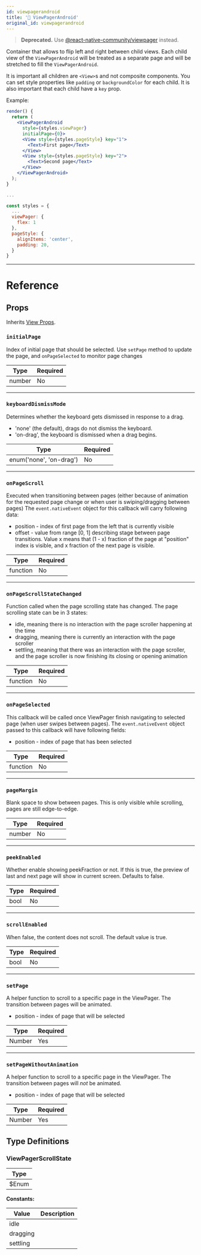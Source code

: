 ```yaml
---
id: viewpagerandroid
title: '🚧 ViewPagerAndroid'
original_id: viewpagerandroid
---
```


> **Deprecated.** Use [@react-native-community/viewpager](https://github.com/react-native-community/react-native-viewpager) instead.

Container that allows to flip left and right between child views. Each child view of the `ViewPagerAndroid` will be treated as a separate page and will be stretched to fill the `ViewPagerAndroid`.

It is important all children are `<View>`s and not composite components. You can set style properties like `padding` or `backgroundColor` for each child. It is also important that each child have a `key` prop.

Example:

```jsx
render() {
  return (
    <ViewPagerAndroid
      style={styles.viewPager}
      initialPage={0}>
      <View style={styles.pageStyle} key="1">
        <Text>First page</Text>
      </View>
      <View style={styles.pageStyle} key="2">
        <Text>Second page</Text>
      </View>
    </ViewPagerAndroid>
  );
}

...

const styles = {
  ...
  viewPager: {
    flex: 1
  },
  pageStyle: {
    alignItems: 'center',
    padding: 20,
  }
}
```

---

# Reference

## Props

Inherits [View Props](view.md#props).

### `initialPage`

Index of initial page that should be selected. Use `setPage` method to update the page, and `onPageSelected` to monitor page changes

| Type   | Required |
| ------ | -------- |
| number | No       |

---

### `keyboardDismissMode`

Determines whether the keyboard gets dismissed in response to a drag.

- 'none' (the default), drags do not dismiss the keyboard.
- 'on-drag', the keyboard is dismissed when a drag begins.

| Type                    | Required |
| ----------------------- | -------- |
| enum('none', 'on-drag') | No       |

---

### `onPageScroll`

Executed when transitioning between pages (either because of animation for the requested page change or when user is swiping/dragging between pages) The `event.nativeEvent` object for this callback will carry following data:

- position - index of first page from the left that is currently visible
- offset - value from range [0, 1] describing stage between page transitions. Value x means that (1 - x) fraction of the page at "position" index is visible, and x fraction of the next page is visible.

| Type     | Required |
| -------- | -------- |
| function | No       |

---

### `onPageScrollStateChanged`

Function called when the page scrolling state has changed. The page scrolling state can be in 3 states:

- idle, meaning there is no interaction with the page scroller happening at the time
- dragging, meaning there is currently an interaction with the page scroller
- settling, meaning that there was an interaction with the page scroller, and the page scroller is now finishing its closing or opening animation

| Type     | Required |
| -------- | -------- |
| function | No       |

---

### `onPageSelected`

This callback will be called once ViewPager finish navigating to selected page (when user swipes between pages). The `event.nativeEvent` object passed to this callback will have following fields:

- position - index of page that has been selected

| Type     | Required |
| -------- | -------- |
| function | No       |

---

### `pageMargin`

Blank space to show between pages. This is only visible while scrolling, pages are still edge-to-edge.

| Type   | Required |
| ------ | -------- |
| number | No       |

---

### `peekEnabled`

Whether enable showing peekFraction or not. If this is true, the preview of last and next page will show in current screen. Defaults to false.

| Type | Required |
| ---- | -------- |
| bool | No       |

---

### `scrollEnabled`

When false, the content does not scroll. The default value is true.

| Type | Required |
| ---- | -------- |
| bool | No       |

---

### `setPage`

A helper function to scroll to a specific page in the ViewPager. The transition between pages will be animated.

- position - index of page that will be selected

| Type   | Required |
| ------ | -------- |
| Number | Yes      |

---

### `setPageWithoutAnimation`

A helper function to scroll to a specific page in the ViewPager. The transition between pages will _not_ be animated.

- position - index of page that will be selected

| Type   | Required |
| ------ | -------- |
| Number | Yes      |

## Type Definitions

### ViewPagerScrollState

| Type   |
| ------ |
| \$Enum |

**Constants:**

| Value    | Description |
| -------- | ----------- |
| idle     |             |
| dragging |             |
| settling |             |
